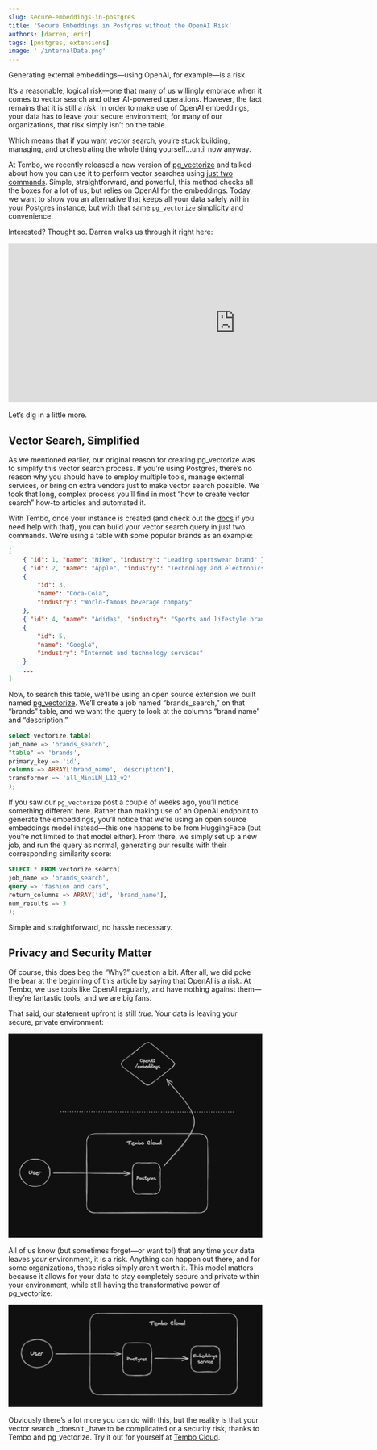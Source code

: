 ```yaml
---
slug: secure-embeddings-in-postgres
title: 'Secure Embeddings in Postgres without the OpenAI Risk'
authors: [darren, eric]
tags: [postgres, extensions]
image: './internalData.png'
---
```


Generating external embeddings—using OpenAI, for example—is a risk.

It’s a reasonable, logical risk—one that many of us willingly embrace when it comes to vector search and other AI-powered operations. However, the fact remains that it is still a _risk_. In order to make use of OpenAI embeddings, your data has to leave your secure environment; for many of our organizations, that risk simply isn’t on the table.

Which means that if you want vector search, you’re stuck building, managing, and orchestrating the whole thing yourself…until now anyway.

At Tembo, we recently released a new version of [pg_vectorize](https://github.com/tembo-io/pg_vectorize) and talked about how you can use it to perform vector searches using [just two commands](https://tembo.io/blog/introducing-pg_vectorize). Simple, straightforward, and powerful, this method checks all the boxes for a lot of us, but relies on OpenAI for the embeddings. Today, we want to show you an alternative that keeps all your data safely within your Postgres instance, but with that same `pg_vectorize` simplicity and convenience.

Interested? Thought so. Darren walks us through it right here:

<div style={{ position: 'relative', width: '100%', paddingBottom: '56.25%', marginBottom: '5%'}}>
  <iframe
    style={{ position: 'absolute', top:'10px', width: '100%', height: '100%' }}
    width="900"
    height="315"
    src="https://www.youtube.com/embed/Sv6PPDcG25A?si=CrUwdxa12aOGODyl"
    title="YouTube video player"
    frameBorder="0"
    allow="accelerometer; autoplay; clipboard-write; encrypted-media; gyroscope; picture-in-picture"
    allowFullScreen>
  </iframe>
</div>

Let’s dig in a little more.

## Vector Search, Simplified

As we mentioned earlier, our original reason for creating pg_vectorize was to simplify this vector search process. If you’re using Postgres, there’s no reason why you should have to employ multiple tools, manage external services, or bring on extra vendors just to make vector search possible. We took that long, complex process you’ll find in most “how to create vector search” how-to articles and automated it.

With Tembo, once your instance is created (and check out the [docs](https://tembo.io/docs/tembo-cloud/getting_started) if you need help with that), you can build your vector search query in just two commands. We’re using a table with some popular brands as an example:

```json
[
	{ "id": 1, "name": "Nike", "industry": "Leading sportswear brand" },
	{ "id": 2, "name": "Apple", "industry": "Technology and electronics" },
	{
		"id": 3,
		"name": "Coca-Cola",
		"industry": "World-famous beverage company"
	},
	{ "id": 4, "name": "Adidas", "industry": "Sports and lifestyle brand" },
	{
		"id": 5,
		"name": "Google",
		"industry": "Internet and technology services"
	}
    ...
]
```

Now, to search this table, we’ll be using an open source extension we built named [pg_vectorize](https://github.com/tembo-io/pg_vectorize). We’ll create a job named “brands_search,” on that “brands” table, and we want the query to look at the columns “brand name” and “description.”

```sql
select vectorize.table(
job_name => 'brands_search',
"table" => 'brands',
primary_key => 'id',
columns => ARRAY['brand_name', 'description'],
transformer => 'all_MiniLM_L12_v2'
);
```

If you saw our `pg_vectorize` post a couple of weeks ago, you’ll notice something different here. Rather than making use of an OpenAI endpoint to generate the embeddings, you’ll notice that we’re using an open source embeddings model instead—this one happens to be from HuggingFace (but you’re not limited to that model either). From there, we simply set up a new job, and run the query as normal, generating our results with their corresponding similarity score:

```sql
SELECT * FROM vectorize.search(
job_name => 'brands_search',
query => 'fashion and cars',
return_columns => ARRAY['id', 'brand_name'],
num_results => 3
);
```

Simple and straightforward, no hassle necessary.

## Privacy and Security Matter

Of course, this does beg the “Why?” question a bit. After all, we did poke the bear at the beginning of this article by saying that OpenAI is a risk. At Tembo, we use tools like OpenAI regularly, and have nothing against them—they’re fantastic tools, and we are big fans.

That said, our statement upfront is still _true_. Your data is leaving your secure, private environment:

![externalData](./externalData.png 'externalData')

All of us know (but sometimes forget—or want to!) that any time _your_ data leaves _your_ environment, it is a risk. Anything can happen out there, and for some organizations, those risks simply aren’t worth it. This model matters because it allows for your data to stay completely secure and private within your environment, while still having the transformative power of pg_vectorize:

![internalData](./internalData.png 'internalData')

Obviously there’s a lot more you can do with this, but the reality is that your vector search \_doesn’t \_have to be complicated or a security risk, thanks to Tembo and pg_vectorize. Try it out for yourself at [Tembo Cloud](https://cloud.tembo.io).
